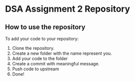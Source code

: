 # DSA  Assignment 2 Repository
## How to use the repository
To add your code to your repository:
1.	Clone the repository.
2.	Create a new folder with the name represent you.
3.	Add your code to the folder
4.	Create a commit with meaningful message.
5.	Push code to upstream
6.	Done!
